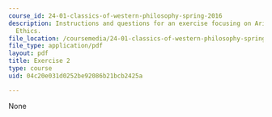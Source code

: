 ```yaml
---
course_id: 24-01-classics-of-western-philosophy-spring-2016
description: Instructions and questions for an exercise focusing on Aristotle's Nichomachean
  Ethics.
file_location: /coursemedia/24-01-classics-of-western-philosophy-spring-2016/04c20e031d0252be92086b21bcb2425a_MIT24_01S16_Exercise2.pdf
file_type: application/pdf
layout: pdf
title: Exercise 2
type: course
uid: 04c20e031d0252be92086b21bcb2425a

---
```

None